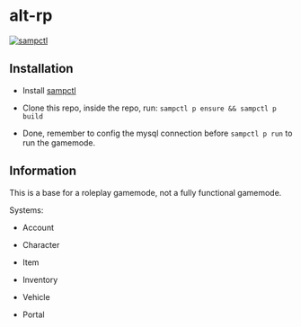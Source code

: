 # alt-rp

[![sampctl](https://img.shields.io/badge/sampctl-alt--rp-2f2f2f.svg?style=for-the-badge)](https://github.com/duydang2311/alt-rp)

<!--
Short description of your library, why it's useful, some examples, pictures or
videos. Link to your forum release thread too.

Remember: You can use "forumfmt" to convert this readme to forum BBCode!

What the sections below should be used for:

`## Installation`: Leave this section un-edited unless you have some specific
additional installation procedure.

`## Testing`: Whether your library is tested with a simple `main()` and `print`,
unit-tested, or demonstrated via prompting the player to connect, you should
include some basic information for users to try out your code in some way.

And finally, maintaining your version number`:

* Follow [Semantic Versioning](https://semver.org/)
* When you release a new version, update `VERSION` and `git tag` it
* Versioning is important for sampctl to use the version control features

Happy Pawning!
-->

## Installation

- Install [sampctl](https://github.com/Southclaws/sampctl)

- Clone this repo, inside the repo, run: `sampctl p ensure && sampctl p build`

- Done, remember to config the mysql connection before `sampctl p run` to run the gamemode.

## Information

This is a base for a roleplay gamemode, not a fully functional gamemode.

Systems:

- Account

- Character

- Item

- Inventory

- Vehicle

- Portal
